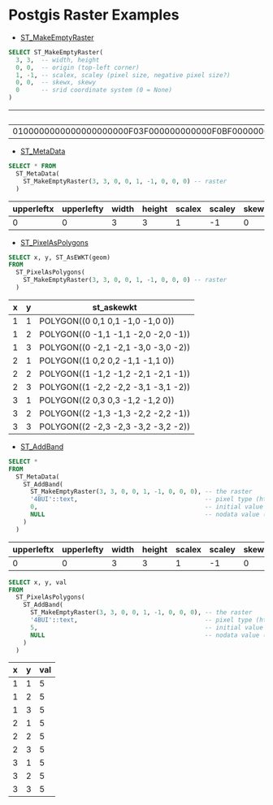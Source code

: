 Postgis Raster Examples
=======================

* [ST_MakeEmptyRaster](http://postgis.net/docs/RT_ST_MakeEmptyRaster.html)


``` sql
SELECT ST_MakeEmptyRaster(
  3, 3,  -- width, height
  0, 0,  -- origin (top-left corner)
  1, -1, -- scalex, scaley (pixel size, negative pixel size?)
  0, 0,  -- skewx, skewy
  0      -- srid coordinate system (0 = None)
)
```

| st_makeemptyraster |
| -------------------|
| 0100000000000000000000F03F000000000000F0BF00000000000000000000000000000000000000000000000000000000000000000000000003000300 |


* [ST_MetaData](http://postgis.net/docs/RT_ST_MetaData.html)


``` sql
SELECT * FROM
  ST_MetaData(
    ST_MakeEmptyRaster(3, 3, 0, 0, 1, -1, 0, 0, 0) -- raster
  )
```

upperleftx | upperlefty | width | height | scalex | scaley | skewx | skewy | srid | numbands
-----------|------------|-------|--------|--------|--------|-------|-------|------|----------
0 | 0 | 3 | 3 | 1 | -1 | 0 | 0 | 0 | 0


* [ST_PixelAsPolygons](http://postgis.net/docs/RT_ST_PixelAsPolygons.html)

``` sql
SELECT x, y, ST_AsEWKT(geom)
FROM
  ST_PixelAsPolygons(
    ST_MakeEmptyRaster(3, 3, 0, 0, 1, -1, 0, 0, 0) -- raster
  )
```

 x | y | st_askewkt
---|---|---------------------------------------
 1 | 1 | POLYGON((0 0,1 0,1 -1,0 -1,0 0))
 1 | 2 | POLYGON((0 -1,1 -1,1 -2,0 -2,0 -1))
 1 | 3 | POLYGON((0 -2,1 -2,1 -3,0 -3,0 -2)) 
 2 | 1 | POLYGON((1 0,2 0,2 -1,1 -1,1 0))
 2 | 2 | POLYGON((1 -1,2 -1,2 -2,1 -2,1 -1))
 2 | 3 | POLYGON((1 -2,2 -2,2 -3,1 -3,1 -2))
 3 | 1 | POLYGON((2 0,3 0,3 -1,2 -1,2 0))
 3 | 2 | POLYGON((2 -1,3 -1,3 -2,2 -2,2 -1))
 3 | 3 | POLYGON((2 -2,3 -2,3 -3,2 -3,2 -2)) 

* [ST_AddBand](http://postgis.net/docs/RT_ST_AddBand.html)
 
``` sql
SELECT *
FROM
  ST_MetaData(
    ST_AddBand(
      ST_MakeEmptyRaster(3, 3, 0, 0, 1, -1, 0, 0, 0), -- the raster
      '4BUI'::text,                                   -- pixel type (http://postgis.net/docs/RT_ST_BandPixelType.html)
      0,                                              -- initial value
      NULL                                            -- nodata value (could be 0)
    )
  )
```

upperleftx | upperlefty | width | height | scalex | scaley | skewx | skewy | srid | numbands
-----------|------------|-------|--------|--------|--------|-------|-------|------|----------
 0 | 0 | 3 | 3 | 1 | -1 | 0 | 0 | 0 | 1
 
 

``` sql
SELECT x, y, val
FROM
  ST_PixelAsPolygons(
    ST_AddBand(
      ST_MakeEmptyRaster(3, 3, 0, 0, 1, -1, 0, 0, 0), -- the raster
      '4BUI'::text,                                   -- pixel type (http://postgis.net/docs/RT_ST_BandPixelType.html)
      5,                                              -- initial value
      NULL                                            -- nodata value (could be 0)
    )
  )
```

 x | y | val
---|---|-----
1 | 1 | 5
1 | 2 | 5
1 | 3 | 5
2 | 1 | 5
2 | 2 | 5
2 | 3 | 5
3 | 1 | 5
3 | 2 | 5
3 | 3 | 5


